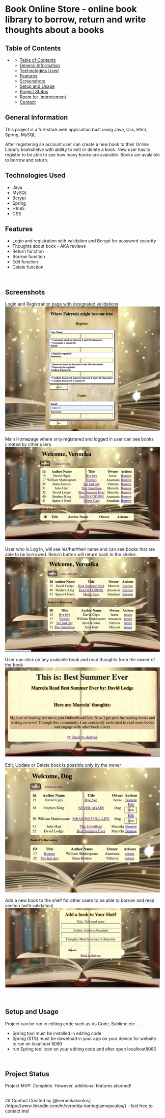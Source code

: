 # Book Online Store - online book library to borrow, return and write thoughts about a books

## Table of Contents
- 
  - [Table of Contents](#table-of-contents)
  - [General Information](#general-information)
  - [Technologies Used](#technologies-used)
  - [Features](#features)
  - [Screenshots](#screenshots)
  - [Setup and Usage](#setup-and-usage)
  - [Project Status](#project-status)
  - [Room for Improvement](#room-for-improvement)
  - [Contact](#contact)

## General Information
This project is a full-stack web application built using Java, Css, Html, Spring, MySQL

After registering an account user can create a new book to their Online Library bookshelve with ability to edit or delete a book.
New user has to register to be able to see how many books are avalaible.
Books are avalaible to borrow and return.
<br>

## Technologies Used
- Java
- MySQL 
- Bcrypt
- Spring
- Html5
- CSS


## Features
- Login and registration with validation and Bcrypt for password security
- Thoughts about book - AKA reviews 
- Return function
- Borrow function
- Edit function
- Delete function

<br>

## Screenshots
Login and Registration page with designated validations 
![Login and Registration](./src/main/resources/static/images/screenshots/LOGREG.png)

Main Homepage where only registered and logged in user can see books created by other users. 
![All books](./src/main/resources/static/images/screenshots/welcome.png)


User who is Log In, will see his/her/their name and can see books that are able to be borrowed. 
Return button will return back to the shelve.
![Return borrow](./src/main/resources/static/images/screenshots/borrowreturn.png)


User can click on any avalaible book and read thoughts from the owner of the book
![Show book](./src/main/resources/static/images/screenshots/show%20book.png)

Edit, Update or Delete book is possible only by the owner
![Edit/Update Profile](./src/main/resources/static/images/screenshots/edit-update.png)

Add a new book to the shelf for other users to be able to borrow and read section (with validation)
![Add a book](./src/main/resources/static/images/screenshots/addbook.png)


<br>

## Setup and Usage
Project can be run in editing code such as Vs Code, Sublime etc . . . 
  - Spring tool must be installed in editing code
  - Spring (STS) must be download in your app on your device for website to run on localhost 8080
  - run Spring tool icon on your editing code and after open localhost8080

<br>

## Project Status
Project MVP: Complete. However, additional features planned!

<br>
## Contact
Created by [@veronikakontos](https://www.linkedin.com/in/veronika-kontogiannopoulos/) - feel free to contact me!
